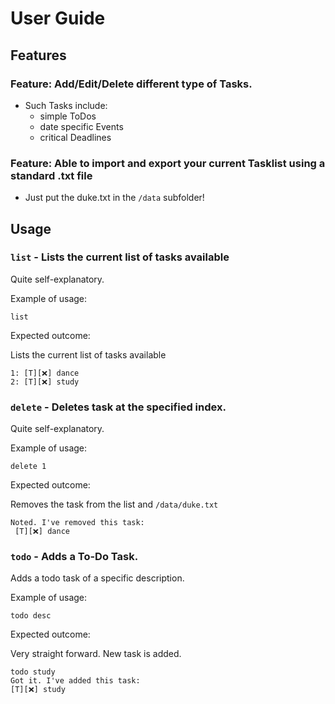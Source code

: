 # User Guide

## Features 

### Feature: Add/Edit/Delete different type of Tasks.

- Such Tasks include:
  - simple ToDos 
  - date specific Events
  - critical Deadlines


### Feature: Able to import and export your current Tasklist using a standard .txt file

- Just put the duke.txt in the `/data` subfolder!

## Usage

### `list` - Lists the current list of tasks available

Quite self-explanatory. 

Example of usage: 

`list`

Expected outcome:

Lists the current list of tasks available

```
1: [T][❌] dance
2: [T][❌] study
```

### `delete` - Deletes task at the specified index.

Quite self-explanatory.

Example of usage:

`delete 1`

Expected outcome:

Removes the task from the list and `/data/duke.txt`

```
Noted. I've removed this task:
 [T][❌] dance
```

### `todo` - Adds a To-Do Task.

Adds a todo task of a specific description.

Example of usage:

`todo desc`

Expected outcome:

Very straight forward. New task is added.

```
todo study
Got it. I've added this task:
[T][❌] study
```